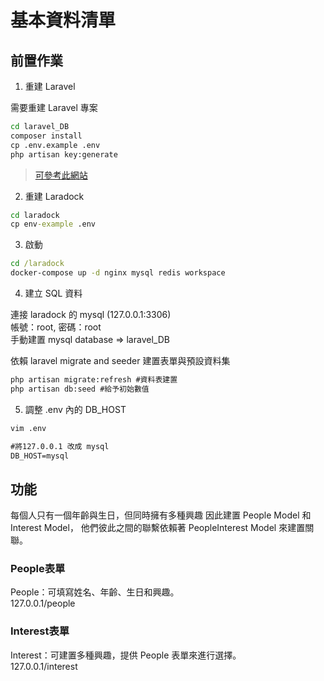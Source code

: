 # 基本資料清單

## 前置作業

1. 重建 Laravel

需要重建 Laravel 專案 <br>

```cmd
cd laravel_DB
composer install
cp .env.example .env
php artisan key:generate
```
>[可參考此網站](https://campus-xoops.tn.edu.tw/modules/tad_book3/page.php?tbdsn=1255) 

2. 重建 Laradock

``` cmd
cd laradock
cp env-example .env
```

3. 啟動
```cmd
cd /laradock
docker-compose up -d nginx mysql redis workspace
```

4. 建立 SQL 資料

連接 laradock 的 mysql (127.0.0.1:3306)<br>
帳號：root, 密碼：root<br>
手動建置 mysql database => laravel_DB <br>

依賴 laravel migrate and seeder 建置表單與預設資料集<br>
``` cmd
php artisan migrate:refresh #資料表建置
php artisan db:seed #給予初始數值
```

5. 調整 .env 內的 DB_HOST <br>
```cmd
vim .env

#將127.0.0.1 改成 mysql
DB_HOST=mysql
```

## 功能

每個人只有一個年齡與生日，但同時擁有多種興趣 因此建置 People Model 和 Interest Model，
他們彼此之間的聯繫依賴著 PeopleInterest Model 來建置關聯。<br>

### People表單
People：可填寫姓名、年齡、生日和興趣。<br>
127.0.0.1/people <br>

### Interest表單
Interest：可建置多種興趣，提供 People 表單來進行選擇。<br>
127.0.0.1/interest <br>
